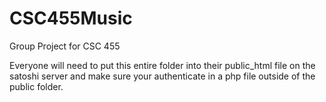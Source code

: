 # CSC455Music
Group Project for CSC 455

Everyone will need to put this entire folder into their public_html file on the satoshi server and make sure your authenticate in a php file outside of the public folder.



